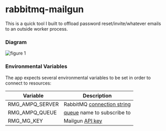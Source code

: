 rabbitmq-mailgun
===

This is a quick tool I built to offload password reset/invite/whatever emails to an outside worker process.


### Diagram

![figure 1](https://raw.github.com/markhuge/rabbitmq-mailgun/master/docs/fig1.png)

### Environmental Variables

The app expects several environmental variables to be set in order to connect to resources:

 Variable | Description 
---|----
RMG_AMPQ_SERVER | RabbitMQ [connection string](http://www.rabbitmq.com/uri-spec.html) 
RMG_AMPQ_QUEUE | [queue](http://www.rabbitmq.com/amqp-0-9-1-quickref.html#class.queue) name to subscribe to 
RMG_MG_KEY | Mailgun [API key](http://documentation.mailgun.com/quickstart.html#authentication) 

